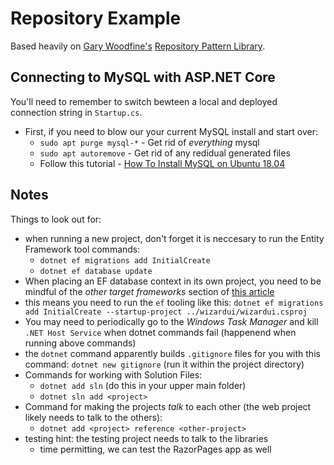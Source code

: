 # Repository Example

Based heavily on [Gary Woodfine's](https://garywoodfine.com/generic-repository-pattern-net-core/)
[Repository Pattern Library](https://github.com/threenine/Threenine.Data).

## Connecting to MySQL with ASP.NET Core

You'll need to remember to switch bewteen a local and deployed connection string in `Startup.cs`.

* First, if you need to blow our your current MySQL install and start over:
    * `sudo apt purge mysql-*` - Get rid of *everything* mysql
    * `sudo apt autoremove` - Get rid of any redidual generated files
    * Follow this tutorial - [How To Install MySQL on Ubuntu 18.04](https://www.digitalocean.com/community/tutorials/how-to-install-mysql-on-ubuntu-18-04)

## Notes

Things to look out for:
* when running a new project, don't forget it is neccesary to run the Entity Framework tool commands:
    * `dotnet ef migrations add InitialCreate`
    * `dotnet ef database update`
* When placing an EF database context in its own project, you need to be mindful of the *other target frameworks* section of [this article](https://docs.microsoft.com/en-us/ef/core/miscellaneous/cli/dotnet#other-target-frameworks)
* this means you need to run the `ef` tooling like this: `dotnet ef migrations add InitialCreate --startup-project ../wizardui/wizardui.csproj`
* You may need to periodically go to the *Windows Task Manager* and kill `.NET Host Service` when dotnet commands fail (happenend when running above commands)
* the `dotnet` command apparently builds `.gitignore` files for you with this command: `dotnet new gitignore` (run it within the project directory)
* Commands for working with Solution Files:
    * `dotnet add sln` (do this in your upper main folder)
    * `dotnet sln add <project>`
* Command for making the projects *talk* to each other (the web project likely needs to talk to the others):
    * `dotnet add <project> reference <other-project>`
* testing hint: the testing project needs to talk to the libraries
    * time permitting, we can test the RazorPages app as well


